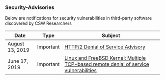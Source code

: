 ### Security-Advisories

Below are notifications for security vulnerabilities in third-party software discovered by CSW Researchers

| Date              | Type      | Subject |
|-------------------|-----------|-----------------------------------------------|
| August 13, 2019 | Important | [HTTP/2 Denial of Service Advisory](advisories/third-party/2019-002.md) |
| June 17, 2019 | Important | [Linux and FreeBSD Kernel: Multiple TCP-based remote denial of service vulnerabilities](advisories/third-party/2019-001.md) |
